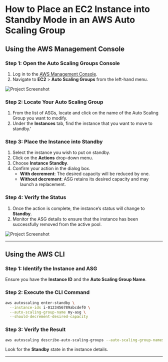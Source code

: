 
# How to Place an EC2 Instance into Standby Mode in an AWS Auto Scaling Group

## Using the AWS Management Console

### Step 1: Open the Auto Scaling Groups Console
1. Log in to the [AWS Management Console](https://aws.amazon.com/console/).
2. Navigate to **EC2** > **Auto Scaling Groups** from the left-hand menu.
   
  ![Project Screenshot](https://github.com/Awesome-SRE-Playground/EC2-Auto-Scaling-Group/blob/master/Images/4.png)

### Step 2: Locate Your Auto Scaling Group
1. From the list of ASGs, locate and click on the name of the Auto Scaling Group you want to modify.
2. Under the **Instances** tab, find the instance that you want to move to standby.'   

### Step 3: Place the Instance into Standby
1. Select the instance you wish to put on standby.
2. Click on the **Actions** drop-down menu.
3. Choose **Instance Standby**.
4. Confirm your action in the dialog box.
   - **With decrement**: The desired capacity will be reduced by one.
   - **Without decrement**: ASG retains its desired capacity and may launch a replacement.
  

### Step 4: Verify the Status
1. Once the action is complete, the instance’s status will change to **Standby**.
2. Monitor the ASG details to ensure that the instance has been successfully removed from the active pool.

  ![Project Screenshot](https://github.com/Awesome-SRE-Playground/EC2-Auto-Scaling-Group/blob/master/Images/Screenshot%20from%202025-06-10%2023-21-49.png)

---

## Using the AWS CLI

### Step 1: Identify the Instance and ASG
Ensure you have the **Instance ID** and the **Auto Scaling Group Name**.

### Step 2: Execute the CLI Command
```sh
aws autoscaling enter-standby \
  --instance-ids i-0123456789abcdef0 \
  --auto-scaling-group-name my-asg \
  --should-decrement-desired-capacity
```

### Step 3: Verify the Result
```sh
aws autoscaling describe-auto-scaling-groups --auto-scaling-group-names my-asg
```
Look for the **Standby** state in the instance details.

---
